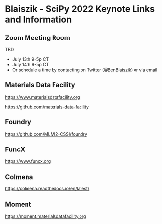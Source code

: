 # Blaiszik - SciPy 2022 Keynote Links and Information

## Zoom Meeting Room
TBD

* July 13th 9-5p CT
* July 14th 9-5p CT
* Or schedule a time by contacting on Twitter (@BenBlaiszik) or via email

## Materials Data Facility
https://www.materialsdatafacility.org

https://github.com/materials-data-facility

## Foundry
https://github.com/MLMI2-CSSI/foundry

## FuncX
https://www.funcx.org

## Colmena
https://colmena.readthedocs.io/en/latest/

## Moment
https://moment.materialsdatafacility.org


